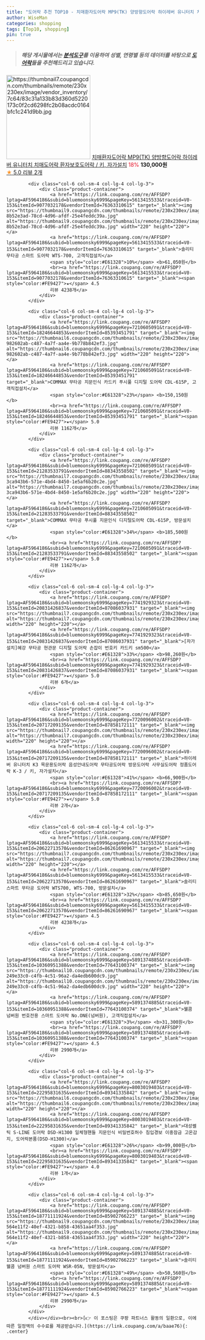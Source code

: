 ```yaml
---
title: "도어락 추천 TOP10 - 치매환자도어락 MP9(TK) 양방향도어락 하이레버 유니터치 치매도어락 환자보호도어락 / 키, 자가설치"
author: WiseMan
categories: shopping
tags: [Top10, shopping]
pin: true
---
```


> ##### 해당 게시물에서는 [**분석도구**](https://itemscout.io/)를 이용하여 **성별**, **연령별** 등의 데이터를 바탕으로 [**도어락**](https://link.coupang.com/a/baae76)들을 추천해드리고 있습니다.
<div class="container"><div class="row">
            <div class="col-6 col-sm-4 col-lg-4 col-lg-3">
                <div class="product-container">
                    <a href="https://link.coupang.com/re/AFFSDP?lptag=AF5964186&subid=bluemoonsky6999&pageKey=7748888183&traceid=V0-153&itemId=20867017724&vendorItemId=87934361486" target="_blank"><img src="https://thumbnail7.coupangcdn.com/thumbnails/remote/230x230ex/image/vendor_inventory/7c64/83c31a133b83d360d5220173c0f2cd6298fc2b08acdc0164bfc1c241d9bb.jpg" alt="https://thumbnail7.coupangcdn.com/thumbnails/remote/230x230ex/image/vendor_inventory/7c64/83c31a133b83d360d5220173c0f2cd6298fc2b08acdc0164bfc1c241d9bb.jpg" width="220" height="220"></a>
                    <a href="https://link.coupang.com/re/AFFSDP?lptag=AF5964186&subid=bluemoonsky6999&pageKey=7748888183&traceid=V0-153&itemId=20867017724&vendorItemId=87934361486" target="_blank">치매환자도어락 MP9(TK) 양방향도어락 하이레버 유니터치 치매도어락 환자보호도어락 / 키, 자가설치</a>
                    <span style="color:#E61328">18%</span> <b>130,000원</b>
                    <br><a href="https://link.coupang.com/re/AFFSDP?lptag=AF5964186&subid=bluemoonsky6999&pageKey=7748888183&traceid=V0-153&itemId=20867017724&vendorItemId=87934361486" target="_blank"><span style="color:#FE9427">★</span> 5.0
                    리뷰 2개</a>
                </div>
            </div>
            
            <div class="col-6 col-sm-4 col-lg-4 col-lg-3">
                <div class="product-container">
                    <a href="https://link.coupang.com/re/AFFSDP?lptag=AF5964186&subid=bluemoonsky6999&pageKey=5613415533&traceid=V0-153&itemId=9077032178&vendorItemId=76363310615" target="_blank"><img src="https://thumbnail9.coupangcdn.com/thumbnails/remote/230x230ex/image/retail/images/2024395221434505-8b52e3ad-78cd-4d96-afdf-25e4feddc39a.jpg" alt="https://thumbnail9.coupangcdn.com/thumbnails/remote/230x230ex/image/retail/images/2024395221434505-8b52e3ad-78cd-4d96-afdf-25e4feddc39a.jpg" width="220" height="220"></a>
                    <a href="https://link.coupang.com/re/AFFSDP?lptag=AF5964186&subid=bluemoonsky6999&pageKey=5613415533&traceid=V0-153&itemId=9077032178&vendorItemId=76363310615" target="_blank">솔리티 무타공 스마트 도어락 WTS-700, 고객직접설치</a>
                    <span style="color:#E61328">10%</span> <b>61,050원</b>
                    <br><a href="https://link.coupang.com/re/AFFSDP?lptag=AF5964186&subid=bluemoonsky6999&pageKey=5613415533&traceid=V0-153&itemId=9077032178&vendorItemId=76363310615" target="_blank"><span style="color:#FE9427">★</span> 4.5
                    리뷰 4238개</a>
                </div>
            </div>
            
            <div class="col-6 col-sm-4 col-lg-4 col-lg-3">
                <div class="product-container">
                    <a href="https://link.coupang.com/re/AFFSDP?lptag=AF5964186&subid=bluemoonsky6999&pageKey=7210605091&traceid=V0-153&itemId=18246644853&vendorItemId=85393451791" target="_blank"><img src="https://thumbnail6.coupangcdn.com/thumbnails/remote/230x230ex/image/retail/images/3121676620667775-982602ab-c487-4a7f-aa4e-9b778b842ef3.jpg" alt="https://thumbnail6.coupangcdn.com/thumbnails/remote/230x230ex/image/retail/images/3121676620667775-982602ab-c487-4a7f-aa4e-9b778b842ef3.jpg" width="220" height="220"></a>
                    <a href="https://link.coupang.com/re/AFFSDP?lptag=AF5964186&subid=bluemoonsky6999&pageKey=7210605091&traceid=V0-153&itemId=18246644853&vendorItemId=85393451791" target="_blank">COMMAX 무타공 지문인식 카드키 푸시풀 디지털 도어락 CDL-615P, 고객직접설치</a>
                    <span style="color:#E61328">23%</span> <b>150,150원</b>
                    <br><a href="https://link.coupang.com/re/AFFSDP?lptag=AF5964186&subid=bluemoonsky6999&pageKey=7210605091&traceid=V0-153&itemId=18246644853&vendorItemId=85393451791" target="_blank"><span style="color:#FE9427">★</span> 5.0
                    리뷰 1162개</a>
                </div>
            </div>
            
            <div class="col-6 col-sm-4 col-lg-4 col-lg-3">
                <div class="product-container">
                    <a href="https://link.coupang.com/re/AFFSDP?lptag=AF5964186&subid=bluemoonsky6999&pageKey=7210605091&traceid=V0-153&itemId=21283533791&vendorItemId=88343558502" target="_blank"><img src="https://thumbnail7.coupangcdn.com/thumbnails/remote/230x230ex/image/retail/images/1149851976039000-3ca943b6-571e-4bd4-8450-1e5af6b20c2e.jpg" alt="https://thumbnail7.coupangcdn.com/thumbnails/remote/230x230ex/image/retail/images/1149851976039000-3ca943b6-571e-4bd4-8450-1e5af6b20c2e.jpg" width="220" height="220"></a>
                    <a href="https://link.coupang.com/re/AFFSDP?lptag=AF5964186&subid=bluemoonsky6999&pageKey=7210605091&traceid=V0-153&itemId=21283533791&vendorItemId=88343558502" target="_blank">COMMAX 무타공 푸시풀 지문인식 디지털도어락 CDL-615P, 방문설치</a>
                    <span style="color:#E61328">34%</span> <b>185,500원</b>
                    <br><a href="https://link.coupang.com/re/AFFSDP?lptag=AF5964186&subid=bluemoonsky6999&pageKey=7210605091&traceid=V0-153&itemId=21283533791&vendorItemId=88343558502" target="_blank"><span style="color:#FE9427">★</span> 5.0
                    리뷰 1162개</a>
                </div>
            </div>
            
            <div class="col-6 col-sm-4 col-lg-4 col-lg-3">
                <div class="product-container">
                    <a href="https://link.coupang.com/re/AFFSDP?lptag=AF5964186&subid=bluemoonsky6999&pageKey=7741929323&traceid=V0-153&itemId=20831426837&vendorItemId=87086037931" target="_blank"><img src="https://thumbnail7.coupangcdn.com/thumbnails/remote/230x230ex/image/vendor_inventory/54b0/1dbd043c5c7e9fd6d29f94e967067f90e3fefa4ba9a38991814b74532f73.jpg" alt="https://thumbnail7.coupangcdn.com/thumbnails/remote/230x230ex/image/vendor_inventory/54b0/1dbd043c5c7e9fd6d29f94e967067f90e3fefa4ba9a38991814b74532f73.jpg" width="220" height="220"></a>
                    <a href="https://link.coupang.com/re/AFFSDP?lptag=AF5964186&subid=bluemoonsky6999&pageKey=7741929323&traceid=V0-153&itemId=20831426837&vendorItemId=87086037931" target="_blank">[자가설치]혜강 무타공 현관문 디지털 도어락 손잡이 번호키 카드키 sm500</a>
                    <span style="color:#E61328">33%</span> <b>98,260원</b>
                    <br><a href="https://link.coupang.com/re/AFFSDP?lptag=AF5964186&subid=bluemoonsky6999&pageKey=7741929323&traceid=V0-153&itemId=20831426837&vendorItemId=87086037931" target="_blank"><span style="color:#FE9427">★</span> 5.0
                    리뷰 6개</a>
                </div>
            </div>
            
            <div class="col-6 col-sm-4 col-lg-4 col-lg-3">
                <div class="product-container">
                    <a href="https://link.coupang.com/re/AFFSDP?lptag=AF5964186&subid=bluemoonsky6999&pageKey=7720096002&traceid=V0-153&itemId=20717209135&vendorItemId=87858172111" target="_blank"><img src="https://thumbnail7.coupangcdn.com/thumbnails/remote/230x230ex/image/vendor_inventory/2e80/c7db7c4fd15500af9ea783a94d4c3abc713b253583b6b95a4c70af14d9a5.jpeg" alt="https://thumbnail7.coupangcdn.com/thumbnails/remote/230x230ex/image/vendor_inventory/2e80/c7db7c4fd15500af9ea783a94d4c3abc713b253583b6b95a4c70af14d9a5.jpeg" width="220" height="220"></a>
                    <a href="https://link.coupang.com/re/AFFSDP?lptag=AF5964186&subid=bluemoonsky6999&pageKey=7720096002&traceid=V0-153&itemId=20717209135&vendorItemId=87858172111" target="_blank">하이레버 유니터치 K3 목문용도어락 음성안내도어락 무타공도어락 방문도어락 사무실도어락 정품도어락 K-3 / 키, 자가설치</a>
                    <span style="color:#E61328">41%</span> <b>66,900원</b>
                    <br><a href="https://link.coupang.com/re/AFFSDP?lptag=AF5964186&subid=bluemoonsky6999&pageKey=7720096002&traceid=V0-153&itemId=20717209135&vendorItemId=87858172111" target="_blank"><span style="color:#FE9427">★</span> 5.0
                    리뷰 2개</a>
                </div>
            </div>
            
            <div class="col-6 col-sm-4 col-lg-4 col-lg-3">
                <div class="product-container">
                    <a href="https://link.coupang.com/re/AFFSDP?lptag=AF5964186&subid=bluemoonsky6999&pageKey=5613415533&traceid=V0-153&itemId=20622713570&vendorItemId=86261690967" target="_blank"><img src="https://thumbnail7.coupangcdn.com/thumbnails/remote/230x230ex/image/rs_quotation_api/g2wg6dz7/a8b6a4a82f59427c9bcb56bb9a2a9bf7.jpg" alt="https://thumbnail7.coupangcdn.com/thumbnails/remote/230x230ex/image/rs_quotation_api/g2wg6dz7/a8b6a4a82f59427c9bcb56bb9a2a9bf7.jpg" width="220" height="220"></a>
                    <a href="https://link.coupang.com/re/AFFSDP?lptag=AF5964186&subid=bluemoonsky6999&pageKey=5613415533&traceid=V0-153&itemId=20622713570&vendorItemId=86261690967" target="_blank">솔리티 스마트 무타공 도어락 WTS700, WTS-700, 방문설치</a>
                    <span style="color:#E61328">32%</span> <b>85,650원</b>
                    <br><a href="https://link.coupang.com/re/AFFSDP?lptag=AF5964186&subid=bluemoonsky6999&pageKey=5613415533&traceid=V0-153&itemId=20622713570&vendorItemId=86261690967" target="_blank"><span style="color:#FE9427">★</span> 4.5
                    리뷰 4238개</a>
                </div>
            </div>
            
            <div class="col-6 col-sm-4 col-lg-4 col-lg-3">
                <div class="product-container">
                    <a href="https://link.coupang.com/re/AFFSDP?lptag=AF5964186&subid=bluemoonsky6999&pageKey=5891374885&traceid=V0-153&itemId=10360951388&vendorItemId=77643100374" target="_blank"><img src="https://thumbnail10.coupangcdn.com/thumbnails/remote/230x230ex/image/retail/images/2356133612466012-249e33c0-c4fb-4c51-96a2-da4edb600dc9.jpg" alt="https://thumbnail10.coupangcdn.com/thumbnails/remote/230x230ex/image/retail/images/2356133612466012-249e33c0-c4fb-4c51-96a2-da4edb600dc9.jpg" width="220" height="220"></a>
                    <a href="https://link.coupang.com/re/AFFSDP?lptag=AF5964186&subid=bluemoonsky6999&pageKey=5891374885&traceid=V0-153&itemId=10360951388&vendorItemId=77643100374" target="_blank">웰콤 넘버원 번호전용 스마트 도어락 No.ONE(넘버원), 고객직접설치</a>
                    <span style="color:#E61328">3%</span> <b>31,300원</b>
                    <br><a href="https://link.coupang.com/re/AFFSDP?lptag=AF5964186&subid=bluemoonsky6999&pageKey=5891374885&traceid=V0-153&itemId=10360951388&vendorItemId=77643100374" target="_blank"><span style="color:#FE9427">★</span> 4.5
                    리뷰 2990개</a>
                </div>
            </div>
            
            <div class="col-6 col-sm-4 col-lg-4 col-lg-3">
                <div class="product-container">
                    <a href="https://link.coupang.com/re/AFFSDP?lptag=AF5964186&subid=bluemoonsky6999&pageKey=8003019403&traceid=V0-153&itemId=22295831635&vendorItemId=89341335842" target="_blank"><img src="https://thumbnail6.coupangcdn.com/thumbnails/remote/230x230ex/image/vendor_inventory/4bfe/bbd1a53c5704f71f86bf50d955a34f89017c383a43192df8e7ab7450c59d.jpg" alt="https://thumbnail6.coupangcdn.com/thumbnails/remote/230x230ex/image/vendor_inventory/4bfe/bbd1a53c5704f71f86bf50d955a34f89017c383a43192df8e7ab7450c59d.jpg" width="220" height="220"></a>
                    <a href="https://link.coupang.com/re/AFFSDP?lptag=AF5964186&subid=bluemoonsky6999&pageKey=8003019403&traceid=V0-153&itemId=22295831635&vendorItemId=89341335842" target="_blank">대성쎌틱 S-LINE 도어락 DSD-H1300 일체형핸들 지문인식 비밀번호허수 침입경보 이중잠금 고온감지, 도어락본품(DSD-H1300)</a>
                    <span style="color:#E61328">26%</span> <b>99,000원</b>
                    <br><a href="https://link.coupang.com/re/AFFSDP?lptag=AF5964186&subid=bluemoonsky6999&pageKey=8003019403&traceid=V0-153&itemId=22295831635&vendorItemId=89341335842" target="_blank"><span style="color:#FE9427">★</span> 4.0
                    리뷰 1개</a>
                </div>
            </div>
            
            <div class="col-6 col-sm-4 col-lg-4 col-lg-3">
                <div class="product-container">
                    <a href="https://link.coupang.com/re/AFFSDP?lptag=AF5964186&subid=bluemoonsky6999&pageKey=5891374885&traceid=V0-153&itemId=18771111924&vendorItemId=85902766223" target="_blank"><img src="https://thumbnail9.coupangcdn.com/thumbnails/remote/230x230ex/image/retail/images/4395194008179390-564e11f2-40ef-4321-b858-43651aa4f353.jpg" alt="https://thumbnail9.coupangcdn.com/thumbnails/remote/230x230ex/image/retail/images/4395194008179390-564e11f2-40ef-4321-b858-43651aa4f353.jpg" width="220" height="220"></a>
                    <a href="https://link.coupang.com/re/AFFSDP?lptag=AF5964186&subid=bluemoonsky6999&pageKey=5891374885&traceid=V0-153&itemId=18771111924&vendorItemId=85902766223" target="_blank">솔리티 웰콤 넘버원 스마트 도어락 WSR-05N, 방문설치</a>
                    <span style="color:#E61328">49%</span> <b>50,560원</b>
                    <br><a href="https://link.coupang.com/re/AFFSDP?lptag=AF5964186&subid=bluemoonsky6999&pageKey=5891374885&traceid=V0-153&itemId=18771111924&vendorItemId=85902766223" target="_blank"><span style="color:#FE9427">★</span> 4.5
                    리뷰 2990개</a>
                </div>
            </div>
            </div></div><br><br>[👉 이 포스팅은 쿠팡 파트너스 활동의 일환으로, 이에 따른 일정액의 수수료를 제공받습니다.](https://link.coupang.com/a/baae76){: .center}